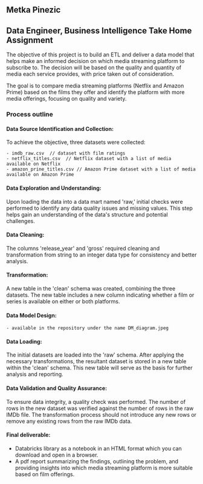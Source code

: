 ## Metka Pinezic 
## Data Engineer, Business Intelligence Take Home Assignment  


The objective of this project is to build an ETL and deliver a data model that helps make an informed decision on which media streaming platform to subscribe to. The decision will be based on the quality and quantity of media each service provides, with price taken out of consideration.

The goal is to compare media streaming platforms (Netflix and Amazon Prime) based on the films they offer and identify the 
platform with more media offerings, focusing on quality and variety.


### Process outline

#### Data Source Identification and Collection:

  To achieve the objective, three datasets were collected:

    - imdb_raw.csv  // dataset with film ratings
    - netflix_titles.csv  // Netflix dataset with a list of media available on Netflix
    - amazon_prine_titles.csv // Amazon Prime dataset with a list of media available on Amazon Prime

#### Data Exploration and Understanding:

  Upon loading the data into a data mart named 'raw,' initial checks were performed to identify any data quality issues and missing values. This step   helps gain an understanding of the data's structure and potential challenges.

#### Data Cleaning:

  The columns 'release_year' and 'gross' required cleaning and transformation from string to an integer data type for consistency and better analysis.

#### Transformation:

  A new table in the 'clean' schema was created, combining the three datasets. The new table includes a new column indicating whether a film or series is available on either or both platforms.

#### Data Model Design:

    - available in the repository under the name DM_diagram.jpeg

#### Data Loading:

  The initial datasets are loaded into the 'raw' schema. After applying the necessary transformations, the resultant dataset is stored in a new table within the 'clean' schema. This new table will serve as the basis for further analysis and reporting.

#### Data Validation and Quality Assurance:

  To ensure data integrity, a quality check was performed. The number of rows in the new dataset was verified against the number of rows in the raw IMDb file. The transformation process should not introduce any new rows or remove any existing rows from the raw IMDb data.

#### Final deliverable:

- Databricks library as a notebook in an HTML format which you can download and open in a browser.
- A pdf report summarizing the findings, outlining the problem, and providing insights into which media streaming platform is more suitable based on film offerings.
